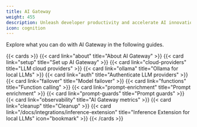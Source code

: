 ```yaml
---
title: AI Gateway
weight: 455
description: Unleash developer productivity and accelerate AI innovation with AI Gateway.
icon: cognition
---
```


Explore what you can do with AI Gateway in the following guides.

{{< cards >}}
  {{< card link="about" title="About AI Gateway" >}}
  {{< card link="setup" title="Set up AI Gateway" >}}
  {{< card link="cloud-providers" title="LLM cloud providers" >}}
  {{< card link="ollama" title="Ollama for local LLMs" >}}
  {{< card link="auth" title="Authenticate LLM providers" >}}
  {{< card link="failover" title="Model failover" >}}
  {{< card link="functions" title="Function calling" >}}
  {{< card link="prompt-enrichment" title="Prompt enrichment" >}}
  {{< card link="prompt-guards" title="Prompt guards" >}}
  {{< card link="observability" title="AI Gateway metrics" >}}
  {{< card link="cleanup" title="Cleanup" >}}
  {{< card link="/docs/integrations/inference-extension" title="Inference Extension for local LLMs" icon="bookmark" >}}
{{< /cards >}}